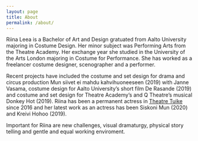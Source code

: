 ```yaml
---
layout: page
title: About
permalink: /about/
---
```


Riina Leea is a Bachelor of Art and Design gratuated from Aalto University majoring in Costume Design. Her
minor subject was Performing Arts from the Theatre Academy. Her exchange year she studied in the University of
the Arts London majoring in Costume for Performance. She has worked as a freelancer costume designer, scenographer and a performer.

Recent projects have included the costume and set design for drama and circus production Mun siivet ei mahdu
kahvihuoneeseen (2019) with Janne Vasama, costume design for Aalto University’s short film De Rasande (2019)
and costume and set design for Theatre Academy’s and Q Theatre’s musical Donkey Hot (2019). Riina has been a permanent actress in [Theatre Tuike](http://www.teatterituike.fi/portfolio/items/riina-nieminen/) since 2016 and her latest work as an actress has been Siskoni Mun (2020) and Kreivi Hohoo (2019).

Important for Riina are new challenges, visual dramaturgy, physical story telling and gentle and equal working enviroment.



